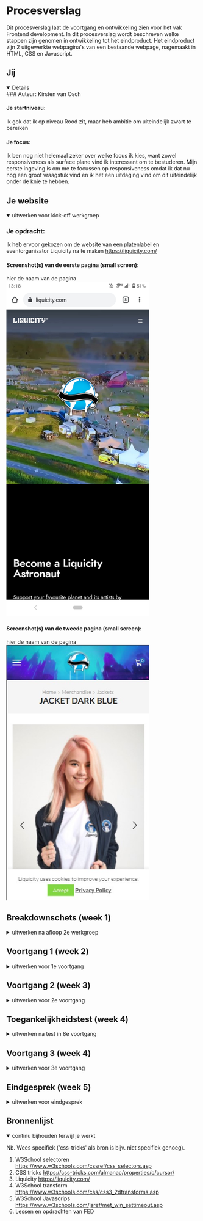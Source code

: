 # Procesverslag

Dit procesverslag laat de voortgang en ontwikkeling zien voor het vak Frontend development. In dit procesverslag wordt beschreven welke stappen zijn genomen in ontwikkeling tot het eindproduct. Het eindproduct zijn 2 uitgewerkte webpagina's van een bestaande webpage, nagemaakt in HTML, CSS en Javascript.

## Jij

<details open>
### Auteur:
Kirsten van Osch

#### Je startniveau:
Ik gok dat ik op niveau Rood zit, maar heb ambitie om uiteindelijk zwart te bereiken

#### Je focus:
Ik ben nog niet helemaal zeker over welke focus ik kies, want zowel responsiveness als surface plane vind ik interessant om te bestuderen. Mijn eerste ingeving is om me te focussen op responsiveness omdat ik dat nu nog een groot vraagstuk vind en ik het een uitdaging vind om dit uiteindelijk onder de knie te hebben. 
 
</details>





## Je website

<details open>
<summary>uitwerken voor kick-off werkgroep</summary>

### Je opdracht:
Ik heb ervoor gekozen om de website van een platenlabel en eventorganisator Liquicity na te maken
https://liquicity.com/

#### Screenshot(s) van de eerste pagina (small screen): 
hier de naam van de pagina  
<img src="images/liquicity-smallscreen.jpeg" width="375px" alt="Homepage smallscreen Liquicity website">

#### Screenshot(s) van de tweede pagina (small screen):
hier de naam van de pagina  
<img src="images/liquicity-smallscreen-detail.jpg" width="375px" alt="Detailpagina webstore Liquicity">
 
</details>





## Breakdownschets (week 1)

<details>
<summary>uitwerken na afloop 2e werkgroep</summary>

### de hele pagina: 
<img src="images/breakdownschets-1.jpeg" width="375px" alt="breakdown van de hele pagina">
<img src="images/breakdownschets-2.jpeg" width="375px" alt="breakdown van de hele pagina">
<img src="images/breakdownschets-3.jpeg" width="375px" alt="breakdown van de hele pagina">
<img src="images/breakdownschets-4.jpeg" width="375px" alt="breakdown van de hele pagina">



</details>





## Voortgang 1 (week 2)

<details>
<summary>uitwerken voor 1e voortgang</summary>

### Stand van zaken
het maken van een breakdown schets ging me vrij makkelijk af, vervolgens de html opzetten was ook nog geen probleem. Ik heb even wat moeilijkheden gehad met javascript, want dat was een beetje weggezakt. 

Iets waar ik dankzij de lessen en opdrachten heel snel begrip op kreeg was position. 




### Agenda voor meeting

We hebben van te voren geen agenda opgesteld.


### Verslag van meeting
hier na afloop snel de uitkomsten van de meeting vastleggen

- Maak meer comments bij de code
- Kies voor een eenheid (het liefst em) en wees daar consequent in. 
- maak gebruik van de css selectoren. 

</details>





## Voortgang 2 (week 3)

<details>
<summary>uitwerken voor 2e voortgang</summary>

### Stand van zaken
Ik heb heel veel moeite gehad met grid de afgelopen week. Ik probeerde een selectie met grid te positioneren, maar door de verschillende afmetingen
van elementen was dit vrij lastig. 


### Agenda voor meeting

Van te voren hebben we geen agenda gemaakt, maar zelf had ik vragen over het navigatiemenu. Hoe ik daar een event op kan zetten met javascript. 


### Verslag van meeting
hier na afloop snel de uitkomsten van de meeting vastleggen

Ik ben goed opweg. Het navigatie menu kan gefixt worden door een div te gebruiken en daarop een event met javascript toe te voegen. 

</details>





## Toegankelijkheidstest (week 4)

<details>
<summary>uitwerken na test in 8e voortgang</summary>

### Bevindingen
Lijst met je bevindingen die in de test naar voren kwamen:

#### Tab werkt niet overal
Wanneer je bij de events aankomt kun je niet zien welke afbeelding is geselecteerd. Dit kan je oplossen door de focus state aan te passen, maar na dit geprobeert te hebben lukte het niet dus heb ik het voor nu zo gelaten. Als ik meer tijd had gehad zou ik dit oplossen. 


#### Kleuren van buttons.
Op de event pagina staan 2 buttons met een zwarte tekst. Hierbij is het contrast best laag en niet goed leesbaar. dit heb ik aangepast door de tekst in de buttons te veranderen naar wit.  



</details>





## Voortgang 3 (week 4)

<details>
<summary>uitwerken voor 3e voortgang</summary>

### Stand van zaken
Ik liep deze week behoorlijk tegen het navigatie menu aan. Deze moet weer inklappen als je op de body van de pagina klikt, zonder de menu-button
te hoeven gebruiken. Daarnaast heb ik een behoorlijke tijd geworsteld met het positioneren van mijn elementen binnen het grid.



### Agenda voor meeting
samen met je groepje opstellen

Van te voren in het groepje niet echt besproken wat we wilde bespreken. Tijdens de meeting zijn we gewoon een voor een iedereen langs 
geweest om te kijken waar we staan en tegen welke problemen we aanlopen. Zelf loop ik tegen het probleem aan dat ik het navigatiemenu niet werkend krijg. Uiteindelijk na flink wat pogingen hulp gevraagd bij een klasgenoot en samen hebben we het probleem opgelost.

Door een div toe te voegen en die aan te spreken met javascript is het gelukt om het navigatiemenu functionerend te maken. 


### Verslag van meeting
hier na afloop snel de uitkomsten van de meeting vastleggen

- Mijn code ziet er heel netjes uit
- Qua responsiveness ben ik een heel eind op weg
- Het menu werkt nog niet helemaal, daar moet ik zelf nog even mee aan de slag en mocht ik er niet uit komen vraag ik om hulp. 


</details>





## Eindgesprek (week 5)

<details>
<summary>uitwerken voor eindgesprek</summary>

### Stand van zaken
Na 4 weken intensief coderen kan ik zeggen dat ik trots ben op het resultaat. Ik heb voor de focus responsive gekozen omdat ik dit in vorige opdrachten ontzettend lastig en ongrijpbaar vond. Dat is in de afgelopen tijd veranderd. Ik heb een veel beter begrip van css en wordt er ontzettend enthousiast van. 

De dingen waar ik de afgelopen 4 weken tegen aan ben gelopen zijn grid, het navigatie menu, het veranderen van de cursor en javascript. Om ermee bezig te zijn en mezelf erin vast te bijten heb ik veel dingen op kunnen lossen en daarvan geleerd. 



### Screenshot(s)

hier screenshot(s) van je eindresultaat
<img src="images/screenshot-eindresultaat-desktop.jpg" width="375px" alt="eindresultaat in desktopversie">
<img src="images/screenshot-eindresultaat-smallscreen.jpg" width="375px" alt="eindresultaat in smallscreen">
Hier zie je dat het navigatie menu bij een smallscreen weergegeven wordt als menu button en bij de desktopversie zie je het menu rechtsbovenin. 

<img src="images/eindresultaat-navigatiemenu.jpg" width="375px" alt="eindresultaat van het navigatiemenu">
<img src="images/eindresultaat-eventspagina.jpg" width="375px" alt="Overzicht event pagina desktop">
<img src="images/eindresultaat-eventpagina-smallscreen.jpg" width="375px" alt="eindresultaat van het navigatiemenu">
</details>





## Bronnenlijst

<details open>
<summary>continu bijhouden terwijl je werkt</summary>

Nb. Wees specifiek ('css-tricks' als bron is bijv. niet specifiek genoeg).

1. W3School selectoren https://www.w3schools.com/cssref/css_selectors.asp
2. CSS tricks https://css-tricks.com/almanac/properties/c/cursor/
3. Liquicity https://liquicity.com/
4. W3School transform https://www.w3schools.com/css/css3_2dtransforms.asp
5. W3School Javascrips https://www.w3schools.com/jsref/met_win_settimeout.asp
6. Lessen en opdrachten van FED 


</details>